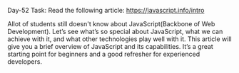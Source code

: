 Day-52 Task:
Read the following article:
https://javascript.info/intro

Allot of students still doesn't know about JavaScript(Backbone of Web Development). Let’s see what’s so special about JavaScript, what we can achieve with it, and what other technologies play well with it. This article will give you a brief overview of JavaScript and its capabilities. It’s a great starting point for beginners and a good refresher for experienced developers.
